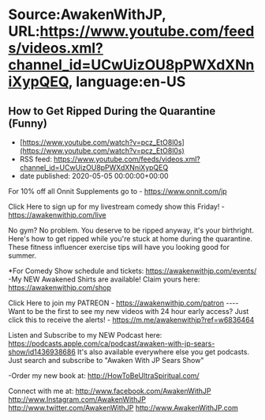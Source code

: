 # Source:AwakenWithJP, URL:https://www.youtube.com/feeds/videos.xml?channel_id=UCwUizOU8pPWXdXNniXypQEQ, language:en-US

## How to Get Ripped During the Quarantine (Funny)
 - [https://www.youtube.com/watch?v=pcz_EtO8l0s](https://www.youtube.com/watch?v=pcz_EtO8l0s)
 - RSS feed: https://www.youtube.com/feeds/videos.xml?channel_id=UCwUizOU8pPWXdXNniXypQEQ
 - date published: 2020-05-05 00:00:00+00:00

For 10% off all Onnit Supplements go to - https://www.onnit.com/jp

Click Here to sign up for my livestream comedy show this Friday! - https://awakenwithjp.com/live

No gym? No problem. You deserve to be ripped anyway, it's your birthright. Here's how to get ripped while you're stuck at home during the quarantine. These fitness influencer exercise tips will have you looking good for summer.

*For Comedy Show schedule and tickets: https://awakenwithjp.com/events/
-My NEW Awakened Shirts are available! Claim yours here: https://awakenwithjp.com/shop

Click Here to join my PATREON - https://awakenwithjp.com/patron
---- Want to be the first to see my new videos with 24 hour early access? Just click this to receive the alerts! - https://m.me/awakenwithjp?ref=w6836464

Listen and Subscribe to my NEW Podcast here: 
https://podcasts.apple.com/ca/podcast/awaken-with-jp-sears-show/id1436938686
It's also available everywhere else you get podcasts. Just search and subscribe to "Awaken With JP Sears Show"

-Order my new book at: http://HowToBeUltraSpiritual.com/

Connect with me at: 
http://www.facebook.com/AwakenWithJP
http://www.Instagram.com/AwakenWithJP
http://www.twitter.com/AwakenWithJP
http://www.AwakenWithJP.com

